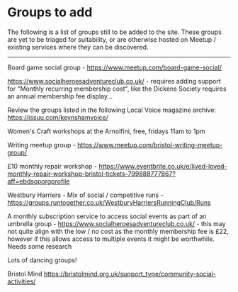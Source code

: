 # Groups to add

The following is a list of groups still to be added to the site. These groups are yet to be triaged for suitability, or are otherwise hosted on Meetup / existing services where they can be discovered.

---

Board game social group - https://www.meetup.com/board-game-social/

https://www.socialheroesadventureclub.co.uk/ - requires adding support for "Monthly recurring membership cost", like the Dickens Society requires an annual membership fee display...

Review the groups listed in the following Local Voice magazine archive: https://issuu.com/keynshamvoice/

Women's Craft workshops at the Arnolfini, free, fridays 11am to 1pm

Writing meetup group - https://www.meetup.com/bristol-writing-meetup-group/

£10 monthly repair workshop - https://www.eventbrite.co.uk/e/lived-loved-monthly-repair-workshop-bristol-tickets-799888777867?aff=ebdsoporgprofile

Westbury Harriers - Mix of social / competitive runs - https://groups.runtogether.co.uk/WestburyHarriersRunningClub/Runs

A monthly subscription service to access social events as part of an umbrella group - https://www.socialheroesadventureclub.co.uk/ - this may not quite align with the low / no cost as the monthly membership fee is £22, however if this allows access to multiple events it might be worthwhile. Needs some research

Lots of dancing groups!

Bristol Mind https://bristolmind.org.uk/support_type/community-social-activities/
